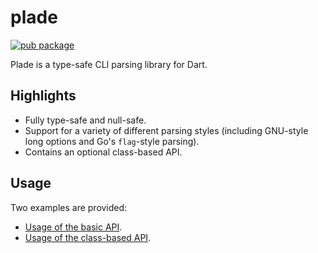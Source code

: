 # plade

[![pub package](https://img.shields.io/pub/v/plade.svg)](https://pub.dev/packages/plade)

Plade is a type-safe CLI parsing library for Dart.

## Highlights

- Fully type-safe and null-safe.
- Support for a variety of different parsing styles (including GNU-style long
  options and Go's `flag`-style parsing).
- Contains an optional class-based API.

## Usage

Two examples are provided:

- [Usage of the basic API](example/plade_example.dart).
- [Usage of the class-based API](example/dispatch_example.dart).
